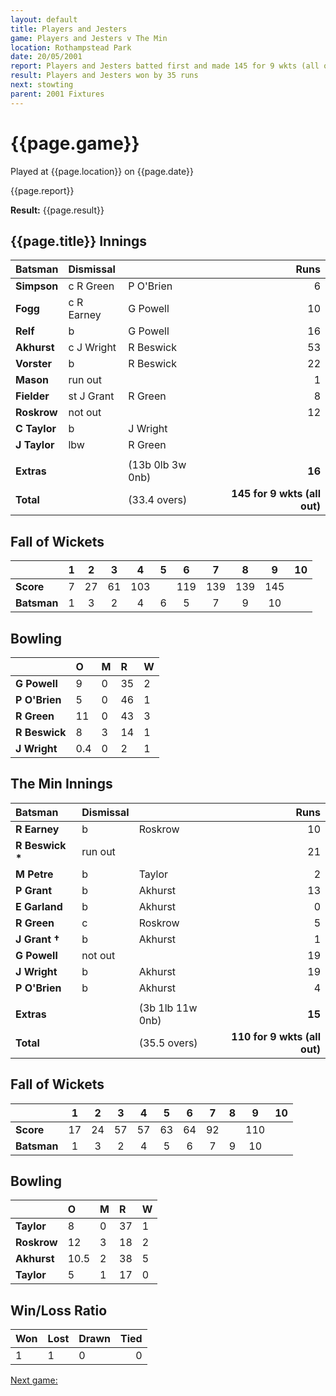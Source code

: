 ```yaml
---
layout: default
title: Players and Jesters
game: Players and Jesters v The Min
location: Rothampstead Park
date: 20/05/2001
report: Players and Jesters batted first and made 145 for 9 wkts (all out). The Min replied with 110 for 9 wkts (all out)
result: Players and Jesters won by 35 runs
next: stowting
parent: 2001 Fixtures
---
```


# {{page.game}}

Played at {{page.location}} on {{page.date}}

{{page.report}}

**Result:** {{page.result}}


## {{page.title}} Innings

| Batsman | Dismissal |  | Runs |
|:---|:---|---|---:|
| **Simpson** | c R Green | P O'Brien | 6 |
| **Fogg** | c R Earney | G Powell | 10 |
| **Relf** | b | G Powell | 16 |
| **Akhurst** | c J Wright | R Beswick | 53 |
| **Vorster** | b | R Beswick | 22 |
| **Mason** | run out |  | 1 |
| **Fielder** | st J Grant | R Green | 8 |
| **Roskrow** | not out |  | 12 |
| **C Taylor** | b | J Wright |  |
| **J Taylor** | lbw | R Green |  |
|  |  |  |  |
| **Extras** | | (13b 0lb 3w 0nb) | **16** |
| **Total** | | (33.4 overs) | ****145 for 9 wkts (all out)**** |

## Fall of Wickets

| | 1 | 2 | 3 | 4 | 5 | 6 | 7 | 8 | 9 | 10 |
|---|:---:|:---:|:---:|:---:|:---:|:---:|:---:|:---:|:---:|:---:|
| **Score** | 7 | 27 | 61 | 103 |  | 119 | 139 | 139 | 145 |  |
| **Batsman** | 1 | 3 | 2 | 4 | 6 | 5 | 7 | 9 | 10 |  |

## Bowling

| | O | M | R | W |
|---|:---|:---|:---|:---|
| **G Powell** | 9 | 0 | 35 | 2 |
| **P O'Brien** | 5 | 0 | 46 | 1 |
| **R Green** | 11 | 0 | 43 | 3 |
| **R Beswick** | 8 | 3 | 14 | 1 |
| **J Wright** | 0.4 | 0 | 2 | 1 |

## The Min Innings

| Batsman | Dismissal |  | Runs |
|:---|:---|---|---:|
| **R Earney** | b | Roskrow | 10 |
| **R Beswick &#42;** | run out |  | 21 |
| **M Petre** | b | Taylor | 2 |
| **P Grant** | b | Akhurst | 13 |
| **E Garland** | b | Akhurst | 0 |
| **R Green** | c | Roskrow | 5 |
| **J Grant &#8224;** | b | Akhurst | 1 |
| **G Powell** | not out |  | 19 |
| **J Wright** | b | Akhurst | 19 |
| **P O'Brien** | b | Akhurst | 4 |
|  |  |  |  |
| **Extras** | | (3b 1lb 11w 0nb) | **15** |
| **Total** | | (35.5 overs) | ****110 for 9 wkts (all out)**** |

## Fall of Wickets

| | 1 | 2 | 3 | 4 | 5 | 6 | 7 | 8 | 9 | 10 |
|---|:---:|:---:|:---:|:---:|:---:|:---:|:---:|:---:|:---:|:---:|
| **Score** | 17 | 24 | 57 | 57 | 63 | 64 | 92 |  | 110 |  |
| **Batsman** | 1 | 3 | 2 | 4 | 5 | 6 | 7 | 9 | 10 |  |

## Bowling

| | O | M | R | W |
|---|:---|:---|:---|:---|
| **Taylor** | 8 | 0 | 37 | 1 |
| **Roskrow** | 12 | 3 | 18 | 2 |
| **Akhurst** | 10.5 | 2 | 38 | 5 |
| **Taylor** | 5 | 1 | 17 | 0 |

## Win/Loss Ratio

| Won | Lost | Drawn | Tied |
|:---|:---|:---|---:|
| 1 | 1 | 0 | 0 |

[Next game:]({{page.next}})